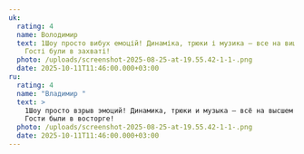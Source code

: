 ```yaml
---
uk:
  rating: 4
  name: Володимир
  text: 1Шоу просто вибух емоцій! Динаміка, трюки і музика – все на вищому рівні.
    Гості були в захваті!
  photo: /uploads/screenshot-2025-08-25-at-19.55.42-1-1-.png
  date: 2025-10-11T11:46:00.000+03:00
ru:
  rating: 4
  name: "Владимир "
  text: >
    1Шоу просто взрыв эмоций! Динамика, трюки и музыка – всё на высшем уровне.
    Гости были в восторге!
  photo: /uploads/screenshot-2025-08-25-at-19.55.42-1-1-.png
  date: 2025-10-11T11:46:00.000+03:00
---
```


